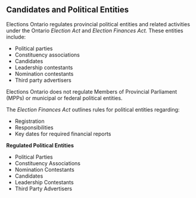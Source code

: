 ﻿## Candidates and Political Entities

Elections Ontario regulates provincial political entities and related activities under the Ontario *Election Act* and *Election Finances Act.* These entities include:

- Political parties
- Constituency associations
- Candidates
- Leadership contestants
- Nomination contestants
- Third party advertisers

Elections Ontario does not regulate Members of Provincial Parliament (MPPs) or municipal or federal political entities.

The *Election Finances Act* outlines rules for political entities regarding:

- Registration
- Responsibilities
- Key dates for required financial reports

**Regulated Political Entities**

- Political Parties
- Constituency Associations
- Nomination Contestants
- Candidates
- Leadership Contestants
- Third Party Advertisers
